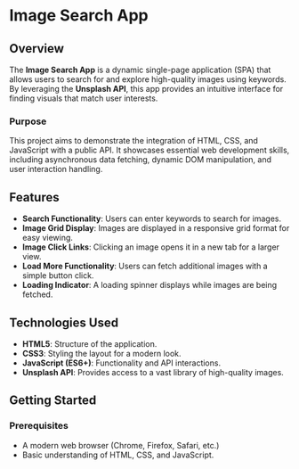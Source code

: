 # Image Search App

## Overview
The **Image Search App** is a dynamic single-page application (SPA) that allows users to search for and explore high-quality images using keywords. By leveraging the **Unsplash API**, this app provides an intuitive interface for finding visuals that match user interests.

### Purpose
This project aims to demonstrate the integration of HTML, CSS, and JavaScript with a public API. It showcases essential web development skills, including asynchronous data fetching, dynamic DOM manipulation, and user interaction handling.

## Features
- **Search Functionality**: Users can enter keywords to search for images.
- **Image Grid Display**: Images are displayed in a responsive grid format for easy viewing.
- **Image Click Links**: Clicking an image opens it in a new tab for a larger view.
- **Load More Functionality**: Users can fetch additional images with a simple button click.
- **Loading Indicator**: A loading spinner displays while images are being fetched.

## Technologies Used
- **HTML5**: Structure of the application.
- **CSS3**: Styling the layout for a modern look.
- **JavaScript (ES6+)**: Functionality and API interactions.
- **Unsplash API**: Provides access to a vast library of high-quality images.

## Getting Started

### Prerequisites
- A modern web browser (Chrome, Firefox, Safari, etc.)
- Basic understanding of HTML, CSS, and JavaScript.


